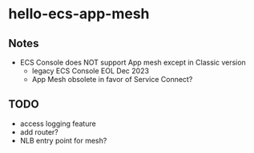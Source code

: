 # hello-ecs-app-mesh

## Notes

- ECS Console does NOT support App mesh except in Classic version
  - legacy ECS Console EOL Dec 2023
  - App Mesh obsolete in favor of Service Connect?

## TODO

- access logging feature
- add router?
- NLB entry point for mesh?